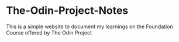 # The-Odin-Project-Notes
This is a simple website to document my learnings on the Foundation Course offered by The Odin Project
